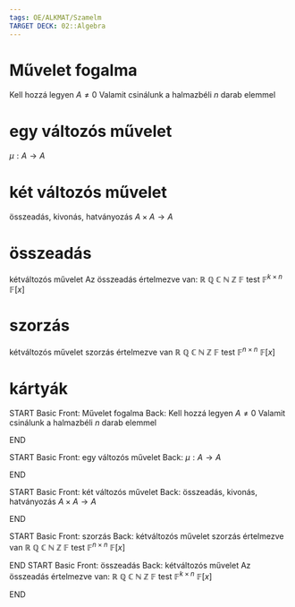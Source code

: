 ```yaml
---
tags: OE/ALKMAT/Szamelm 
TARGET DECK: 02::Algebra
---
```

# Művelet fogalma
Kell hozzá legyen $A \neq0$
Valamit csinálunk a halmazbéli $n$ darab elemmel

# egy változós művelet
$\mu: A \to A$

# két változós művelet
összeadás, kivonás, hatványozás
$A \times A \to A$
# összeadás
kétváltozós művelet
Az összeadás értelmezve van:
$\mathbb{R}$
$\mathbb{Q}$
$\mathbb{C}$
$\mathbb{N}$
$\mathbb{Z}$
$\mathbb{F}$ test
$\mathbb{F}^{k \times n}$
$\mathbb{F}[x]$

# szorzás
kétváltozós művelet
szorzás értelmezve van
$\mathbb{R}$
$\mathbb{Q}$
$\mathbb{C}$
$\mathbb{N}$
$\mathbb{Z}$
$\mathbb{F}$ test
$\mathbb{F}^{n \times n}$
$\mathbb{F}[x]$

# kártyák
START
Basic
Front:
Művelet fogalma
Back:
Kell hozzá legyen $A \neq0$
Valamit csinálunk a halmazbéli $n$ darab elemmel
<!--ID: 1687195834206-->
END

START
Basic
Front:
egy változós művelet
Back:
$\mu: A \to A$
<!--ID: 1687195834214-->
END

START
Basic
Front:
két változós művelet
Back:
összeadás, kivonás, hatványozás
$A \times A \to A$
<!--ID: 1687195834219-->
END

START
Basic
Front:
szorzás
Back:
kétváltozós művelet
szorzás értelmezve van
$\mathbb{R}$
$\mathbb{Q}$
$\mathbb{C}$
$\mathbb{N}$
$\mathbb{Z}$
$\mathbb{F}$ test
$\mathbb{F}^{n \times n}$
$\mathbb{F}[x]$
<!--ID: 1687195834225-->
END
START
Basic
Front:
összeadás
Back:
kétváltozós művelet
Az összeadás értelmezve van:
$\mathbb{R}$
$\mathbb{Q}$
$\mathbb{C}$
$\mathbb{N}$
$\mathbb{Z}$
$\mathbb{F}$ test
$\mathbb{F}^{k \times n}$
$\mathbb{F}[x]$
<!--ID: 1687195834230-->
END